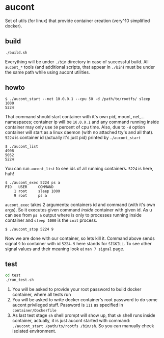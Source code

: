 # aucont

Set of utils (for linux) that provide container creation (very^10 simplified docker).

## build

    ./build.sh

Everything will be under `./bin` directory in case of successful build.
All `aucont_*` tools (and additional scripts, that appear in `./bin`) must be under the same path while using aucont utilities.

## howto

    $ ./aucont_start --net 10.0.0.1 --cpu 50 -d /path/to/rootfs/ sleep 1000
    5224

That command should start container with it's own pid, mount, net,... namespaces; container ip will be `10.0.0.1` and any command running inside container may only use `50` percent of cpu time. Also, due to `-d` option container will start as a linux daemon (with no attached tty's and all that).
`5224` is container id (actually it's just pid) printed by `./aucont_start`

    $ ./aucont_list 
    4908
    5052
    5224

You can run `aucont_list` to see ids of all running containers. `5224` is here, huh!

    $ ./aucont_exec 5224 ps a
    PID   USER     COMMAND
        1 root     sleep 1000
        9 root     ps a

`aucont_exec` takes 2 arguments: containers id and command (with it's own args). So it executes given command *inside* container with given id. As u can see from `ps a` output where is only to processes running inside container and `sleep 1000` is the `init` process.

    $ ./aucont_stop 5224 9

Now we are done with our container, so lets kill it. Command above sends signal `9` to container with id `5224`. `9` here stands for `SIGKILL`. To see other signal values and their meaning look at `man 7 signal` page.

## test

```bash
cd test
./run_test.sh
```

1. You will be asked to provide your root password to build docker container, where all tests run
2. You will be asked to write docker container's root password to do some aucont privileged stuff. Password is `111` as specified in `container/Dockerfile`
3. As last test stage `sh` shell prompt will show up, that `sh` shell runs inside container, actually, it is just aucont started with command: `./aucont_start /path/to/rootfs /bin/sh`. So you can manually check isolated environment.
